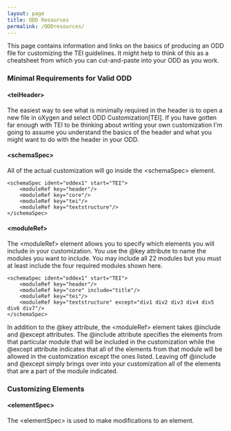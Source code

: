 ```yaml
---
layout: page
title: ODD Resources
permalink: /ODDresources/
---
```


This page contains information and links on the basics of producing an 
ODD file for customizing the TEI guidelines. It might help to think 
of this as a cheatsheet from which you can cut-and-paste into your 
ODD as you work.

### Minimal Requirements for Valid ODD

#### \<teiHeader\>
The easiest way to see what is minimally required in the header is to 
open a new file in oXygen and select ODD Customization\[TEI\]. If you have 
gotten far enough with TEI to be thinking about writing your own customization
I'm going to assume you understand the basics of the header and what you 
might want to do with the header in your ODD.

#### \<schemaSpec\> 
All of the actual customization will go inside the \<schemaSpec\> element.

```
<schemaSpec ident="oddex1" start="TEI">  
    <moduleRef key="header"/>  
    <moduleRef key="core"/>  
    <moduleRef key="tei"/>  
    <moduleRef key="textstructure"/>  
</schemaSpec>
```

#### \<moduleRef\>
The \<moduleRef\> element allows you to specify which elements you will 
include in your customization. You use the @key attribute to name the 
modules you want to include. You may include all 22 modules but you 
must at least include the four required modules shown here. 

```
<schemaSpec ident="oddex1" start="TEI">  
    <moduleRef key="header"/>  
    <moduleRef key="core" include="title"/>  
    <moduleRef key="tei"/>  
    <moduleRef key="textstructure" except="div1 div2 div3 div4 div5 div6 div7"/>  
</schemaSpec>
```
In addition to the @key attribute, the \<moduleRef\> element takes @include 
and @except attributes. The @include attribute specifies the 
elements from that particular module that will be included in the customization 
while the @except attribute indicates that all of the elements from that module 
will be allowed in the customization except the ones listed. Leaving off 
@include and @except simply brings over into your customization all of the 
elements that are a part of the module indicated.

### Customizing Elements

#### \<elementSpec\>
The \<elementSpec\> is used to make modifications to an element.
```

```
